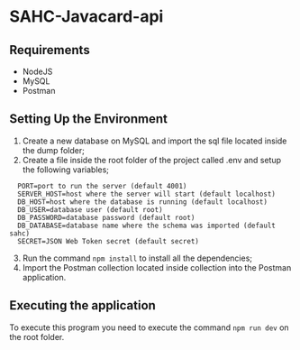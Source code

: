 # SAHC-Javacard-api

## Requirements

* NodeJS
* MySQL
* Postman

## Setting Up the Environment

1. Create a new database on MySQL and import the sql file located inside the dump folder;
2. Create a file inside the root folder of the project called .env and setup the following variables;
  ```
    PORT=port to run the server (default 4001)
    SERVER_HOST=host where the server will start (default localhost)
    DB_HOST=host where the database is running (default localhost)
    DB_USER=database user (default root)
    DB_PASSWORD=database password (default root)
    DB_DATABASE=database name where the schema was imported (default sahc)
    SECRET=JSON Web Token secret (default secret)
  ``` 
3. Run the command `npm install` to install all the dependencies;
4. Import the Postman collection located inside collection into the Postman application.

## Executing the application 

To execute this program you need to execute the command `npm run dev` on the root folder.
